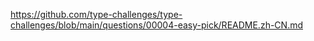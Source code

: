 https://github.com/type-challenges/type-challenges/blob/main/questions/00004-easy-pick/README.zh-CN.md